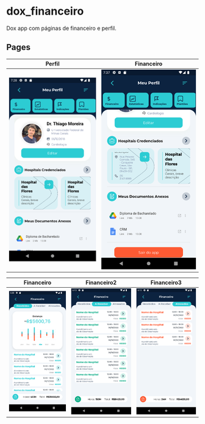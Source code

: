 # dox_financeiro
Dox app com páginas de financeiro e perfil. 

## Pages
Perfil                     |Financeiro
:-------------------------:|:-----------------------------:
![](./README/perfil.png) |![](./README/perfil22.png)

Financeiro                    |Financeiro2                    |Financeiro3
:----------------------------:|:-----------------------------:|:-----------------------------:
![](./README/financeiro.png) |![](./README/financeiro2.png)  |![](./README/financeiro3.png)


